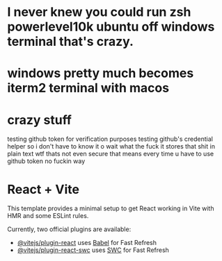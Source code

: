 # I never knew you could run zsh powerlevel10k ubuntu off windows terminal that's crazy.
# windows pretty much becomes iterm2 terminal with macos
# crazy stuff


testing github token for verification purposes
testing github's credential helper so i don't have to know it o wait what the fuck it stores that shit in plain text wtf thats not even secure that means every time u have to use github token no fuckin way



# React + Vite
This template provides a minimal setup to get React working in Vite with HMR and some ESLint rules.

Currently, two official plugins are available:

- [@vitejs/plugin-react](https://github.com/vitejs/vite-plugin-react/blob/main/packages/plugin-react/README.md) uses [Babel](https://babeljs.io/) for Fast Refresh
- [@vitejs/plugin-react-swc](https://github.com/vitejs/vite-plugin-react-swc) uses [SWC](https://swc.rs/) for Fast Refresh
